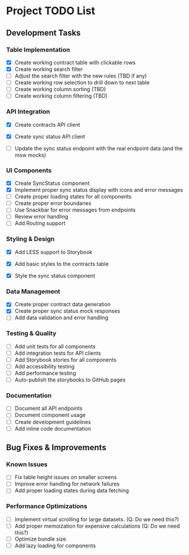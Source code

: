 # Project TODO List

## Development Tasks

### Table Implementation
- [x] Create working contract table with clickable rows
- [x] Create working search filter
- [ ] Adjust the search filter with the new rules (TBD if any)
- [ ] Create working row selection to drill down to next table
- [ ] Create working column sorting (TBD)
- [ ] Create working column filtering (TBD)

### API Integration
- [x] Create contracts API client
- [x] Create sync status API client
- [ ] Update the sync status endpoint with the real endpoint data (and the msw mocks)


### UI Components
- [x] Create SyncStatus component
- [x] Implement proper sync status display with icons and error messages
- [ ] Create proper loading states for all components
- [ ] Create proper error boundaries
- [ ] Use Snackbar for error messages from endpoints
- [ ] Review error handling 
- [ ] Add Routing support

### Styling & Design
- [x] Add LESS support to Storybook
- [x] Add basic styles to the contracts table
- [x] Style the sync status component


### Data Management
- [x] Create proper contract data generation
- [x] Create proper sync status mock responses
- [ ] Add data validation and error handling

### Testing & Quality
- [ ] Add unit tests for all components
- [ ] Add integration tests for API clients
- [ ] Add Storybook stories for all components
- [ ] Add accessibility testing
- [ ] Add performance testing
- [ ] Auto-publish the storybooks to GitHub pages

### Documentation
- [ ] Document all API endpoints
- [ ] Document component usage
- [ ] Create development guidelines
- [ ] Add inline code documentation

## Bug Fixes & Improvements

### Known Issues
- [ ] Fix table height issues on smaller screens
- [ ] Improve error handling for network failures
- [ ] Add proper loading states during data fetching

### Performance Optimizations
- [ ] Implement virtual scrolling for large datasets. (Q: Do we need this?)
- [ ] Add proper memoization for expensive calculations  (Q: Do we need this?)
- [ ] Optimize bundle size
- [ ] Add lazy loading for components
